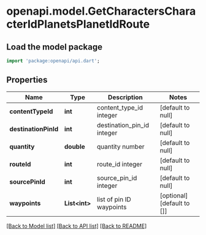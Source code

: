 # openapi.model.GetCharactersCharacterIdPlanetsPlanetIdRoute

## Load the model package
```dart
import 'package:openapi/api.dart';
```

## Properties
Name | Type | Description | Notes
------------ | ------------- | ------------- | -------------
**contentTypeId** | **int** | content_type_id integer | [default to null]
**destinationPinId** | **int** | destination_pin_id integer | [default to null]
**quantity** | **double** | quantity number | [default to null]
**routeId** | **int** | route_id integer | [default to null]
**sourcePinId** | **int** | source_pin_id integer | [default to null]
**waypoints** | **List&lt;int&gt;** | list of pin ID waypoints | [optional] [default to []]

[[Back to Model list]](../README.md#documentation-for-models) [[Back to API list]](../README.md#documentation-for-api-endpoints) [[Back to README]](../README.md)


